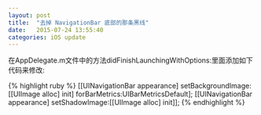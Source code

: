 ```yaml
---
layout: post
title:  "去掉 NavigationBar 底部的那条黑线"
date:   2015-07-24 13:55:40
categories: iOS update
---
```


在AppDelegate.m文件中的方法didFinishLaunchingWithOptions:里面添加如下代码来修改:

{% highlight ruby %}
[[UINavigationBar appearance] setBackgroundImage:[[UIImage alloc] init] forBarMetrics:UIBarMetricsDefault];
[[UINavigationBar appearance] setShadowImage:[[UIImage alloc] init]];
{% endhighlight %}

